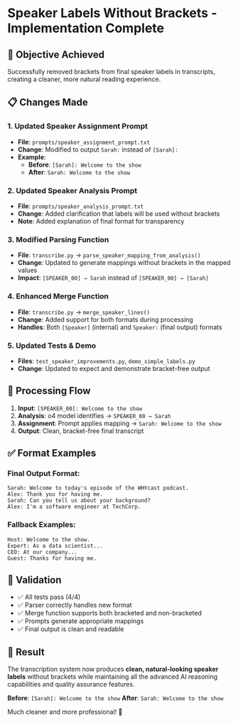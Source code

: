 # Speaker Labels Without Brackets - Implementation Complete

## 🎯 Objective Achieved
Successfully removed brackets from final speaker labels in transcripts, creating a cleaner, more natural reading experience.

## 📋 Changes Made

### 1. **Updated Speaker Assignment Prompt**
- **File**: `prompts/speaker_assignment_prompt.txt`
- **Change**: Modified to output `Sarah:` instead of `[Sarah]:`
- **Example**: 
  - **Before**: `[Sarah]: Welcome to the show`
  - **After**: `Sarah: Welcome to the show`

### 2. **Updated Speaker Analysis Prompt**
- **File**: `prompts/speaker_analysis_prompt.txt`
- **Change**: Added clarification that labels will be used without brackets
- **Note**: Added explanation of final format for transparency

### 3. **Modified Parsing Function**
- **File**: `transcribe.py` → `parse_speaker_mapping_from_analysis()`
- **Change**: Updated to generate mappings without brackets in the mapped values
- **Impact**: `[SPEAKER_00] → Sarah` instead of `[SPEAKER_00] → [Sarah]`

### 4. **Enhanced Merge Function**
- **File**: `transcribe.py` → `merge_speaker_lines()`
- **Change**: Added support for both formats during processing
- **Handles**: Both `[Speaker]` (internal) and `Speaker:` (final output) formats

### 5. **Updated Tests & Demo**
- **Files**: `test_speaker_improvements.py`, `demo_simple_labels.py`
- **Change**: Updated to expect and demonstrate bracket-free output

## 🔄 Processing Flow

1. **Input**: `[SPEAKER_00]: Welcome to the show`
2. **Analysis**: o4 model identifies → `SPEAKER_00 → Sarah`
3. **Assignment**: Prompt applies mapping → `Sarah: Welcome to the show`
4. **Output**: Clean, bracket-free final transcript

## ✅ Format Examples

### **Final Output Format:**
```
Sarah: Welcome to today's episode of the WHYcast podcast.
Alex: Thank you for having me.
Sarah: Can you tell us about your background?
Alex: I'm a software engineer at TechCorp.
```

### **Fallback Examples:**
```
Host: Welcome to the show.
Expert: As a data scientist...
CEO: At our company...
Guest: Thanks for having me.
```

## 🧪 Validation
- ✅ All tests pass (4/4)
- ✅ Parser correctly handles new format
- ✅ Merge function supports both bracketed and non-bracketed
- ✅ Prompts generate appropriate mappings
- ✅ Final output is clean and readable

## 🎉 Result
The transcription system now produces **clean, natural-looking speaker labels** without brackets while maintaining all the advanced AI reasoning capabilities and quality assurance features.

**Before**: `[Sarah]: Welcome to the show`
**After**: `Sarah: Welcome to the show`

Much cleaner and more professional! 🚀
